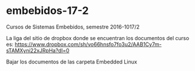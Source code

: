 # embebidos-17-2
Cursos de Sistemas Embebidos, semestre 2016-1017/2

La liga del sitio de dropbox donde se encuentran los documentos del curso es:
https://www.dropbox.com/sh/vo66hnsfo7fo3u2/AAB1Cy7m-sTAMXyni22xJRpHa?dl=0

Bajar los documentos de las carpeta Embedded Linux


